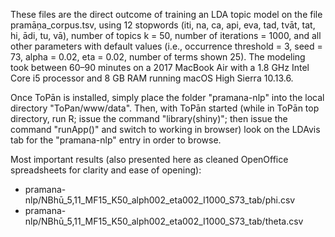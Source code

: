 These files are the direct outcome of training an LDA topic model on the file pramāṇa\_corpus.tsv, using 12 stopwords (iti, na, ca, api, eva, tad, tvāt, tat, hi, ādi, tu, vā), number of topics k = 50, number of iterations = 1000, and all other parameters with default values (i.e., occurrence threshold = 3, seed = 73, alpha = 0.02, eta = 0.02, number of terms shown 25). The modeling took between 60–90 minutes on a 2017 MacBook Air with a 1.8 GHz Intel Core i5 processor and 8 GB RAM running macOS High Sierra 10.13.6.

Once ToPān is installed, simply place the folder "pramana-nlp" into the local directory "ToPan/www/data". Then, with ToPān started (while in ToPān top directory, run R; issue the command "library(shiny)"; then issue the command "runApp()" and switch to working in browser) look on the LDAvis tab for the "pramana-nlp" entry in order to browse.

Most important results (also presented here as cleaned OpenOffice spreadsheets for clarity and ease of opening):
* pramana-nlp/NBhū\_5,11\_MF15\_K50\_alph002\_eta002\_I1000\_S73\_tab/phi.csv
* pramana-nlp/NBhū\_5,11\_MF15\_K50\_alph002\_eta002\_I1000\_S73\_tab/theta.csv
